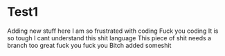 # Test1

Adding new stuff here
I am so frustrated with coding 
Fuck you coding 
It is so tough
I cant understand this shit language
This piece of shit needs a branch too 
great
fuck you
fuck you
Bitch added someshit
